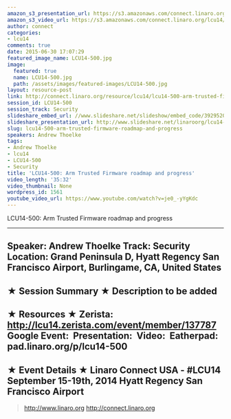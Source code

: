 ```yaml
---
amazon_s3_presentation_url: https://s3.amazonaws.com/connect.linaro.org/hkg15/Videos/09-19-Friday/LCU14-500.pdf
amazon_s3_video_url: https://s3.amazonaws.com/connect.linaro.org/lcu14/videos/09-19-Friday/LCU14-500-+Arm+Trusted+Firmware+roadmap+and+progress.mp4
author: connect
categories:
- lcu14
comments: true
date: 2015-06-30 17:07:29
featured_image_name: LCU14-500.jpg
image:
  featured: true
  name: LCU14-500.jpg
  path: /assets/images/featured-images/LCU14-500.jpg
layout: resource-post
link: http://connect.linaro.org/resource/lcu14/lcu14-500-arm-trusted-firmware-roadmap-and-progress/
session_id: LCU14-500
session_track: Security
slideshare_embed_url: //www.slideshare.net/slideshow/embed_code/39295203
slideshare_presentation_url: http://www.slideshare.net/linaroorg/lcu14-500-arm-trusted-firmware
slug: lcu14-500-arm-trusted-firmware-roadmap-and-progress
speakers: Andrew Thoelke
tags:
- Andrew Thoelke
- lcu14
- LCU14-500
- Security
title: 'LCU14-500: Arm Trusted Firmware roadmap and progress'
video_length: '35:32'
video_thumbnail: None
wordpress_id: 1561
youtube_video_url: https://www.youtube.com/watch?v=je0_-yYgKdc
---
```


LCU14-500: Arm Trusted Firmware roadmap and progress

---------------------------------------------------

Speaker: Andrew Thoelke
Track: Security
Location: Grand Peninsula D, Hyatt Regency San Francisco Airport, Burlingame, CA, United States
---------------------------------------------------

★ Session Summary ★
Description to be added
---------------------------------------------------

★ Resources ★
Zerista: http://lcu14.zerista.com/event/member/137787
Google Event: 
Presentation: 
Video: 
Eatherpad: pad.linaro.org/p/lcu14-500
---------------------------------------------------

★ Event Details ★
Linaro Connect USA - #LCU14
September 15-19th, 2014
Hyatt Regency San Francisco Airport
---------------------------------------------------

> http://www.linaro.org
> http://connect.linaro.org